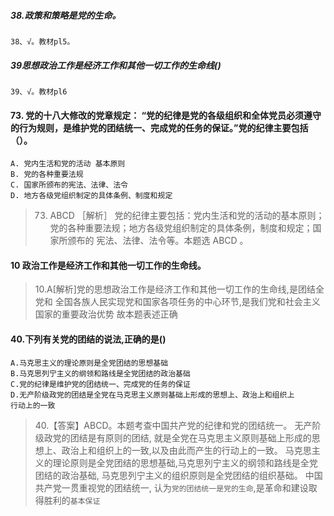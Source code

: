 ##### 38.政策和策略是党的生命。
    38、√。教材pl5。

##### 39思想政治工作是经济工作和其他一切工作的生命线()
    39、√。教材pl6
    
#### 73. 党的十八大修改的党章规定： “党的纪律是党的各级组织和全体党员必须遵守的行为规则，是维护党的团结统一、完成党的任务的保证。”党的纪律主要包括（）。
    A. 党内生活和党的活动 基本原则
    B. 党的各种重要法规
    C. 国家所颁布的宪法、法律、法令
    D. 地方各级党组织制定的具体条例、制度和规定
>   73. ABCD ［解析］ 党的纪律主要包括：党内生活和党的活动的基本原则；
    党的各种重要法规；地方各级党组织制定的具体条例，制度和规定；国家所颁布的
    宪法、法律、法令等。本题选 ABCD 。

#### 10 政治工作是经济工作和其他一切工作的生命线。
>   10.A[解析]党的思想政治工作是经济工作和其他一切工作的生命线,是团结全党和
    全国各族人民实现党和国家各项任务的中心环节,是我们党和社会主义国家的重要政治优势
    故本题表述正确
    
#### 40.下列有关党的团结的说法,正确的是()
    A.马克思主义的理论原则是全党团结的思想基础
    B.马克思列宁主义的纲领和路线是全党团结的政治基础
    C.党的纪律是维护党的团结统一、完成党的任务的保证
    D.无产阶级政党的团结是全党在马克思主义原则基础上形成的思想上、政治上和组织上
    行动上的一致
>   40.【答案】ABCD。本题考查中国共产党的纪律和党的团结统一。
无产阶级政党的团结是有原则的团结,
就是全党在马克思主义原则基础上形成的思想上、政治上和组织上的一致,以及由此而产生的行动上的一致。
马克思主义的理论原则是全党团结的思想基础,马克思列宁主义的纲领和路线是全党团结的政治基础,
马克思列宁主义的组织原则是全党团结的组织基础。
中国共产党一贯重视党的团结统一,
认为`党的团结统一是党的生命`,是革命和建设取得胜利的`基本保证`

































    